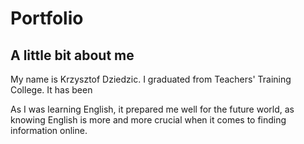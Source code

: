 # Portfolio
## A little bit about me

My name is Krzysztof Dziedzic. I graduated from Teachers' Training College. It has been 


As I was learning English, it prepared me well for the future world, as knowing English is more and more crucial when it comes to finding information online.  
